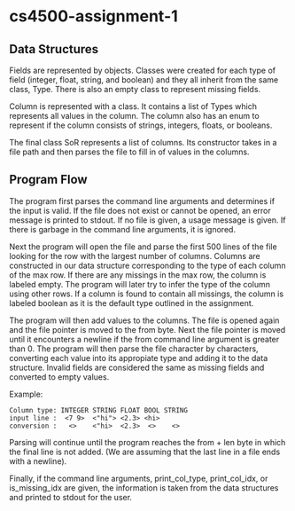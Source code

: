 # cs4500-assignment-1

## Data Structures

Fields are represented by objects. Classes were created for each type of field (integer, float, string, and boolean) and they all inherit from the same class, Type. There is also an empty class to represent missing fields.

Column is represented with a class. It contains a list of Types which represents all values in the column. The column also has an enum to represent if the column consists of strings, integers, floats, or booleans.

The final class SoR represents a list of columns. Its constructor takes in a file path and then parses the file to fill in of values in the columns.

## Program Flow

The program first parses the command line arguments and determines if the input is valid. If the file does not exist or cannot be opened, an error message is printed to stdout. If no file is given, a usage message is given. If there is garbage in the command line arguments, it is ignored.

Next the program will open the file and parse the first 500 lines of the file looking for the row with the largest number of columns. Columns are constructed in our data structure corresponding to the type of each column of the max row. If there are any missings in the max row, the column is labeled empty. The program will later try to infer the type of the column using other rows. If a column is found to contain all missings, the column is labeled boolean as it is the default type outlined in the assignment.

The program will then add values to the columns. The file is opened again and the file pointer is moved to the from byte. Next the file pointer is moved until it encounters a newline if the from command line argument is greater than 0. The program will then parse the file character by characters, converting each value into its appropiate type and adding it to the data structure. Invalid fields are considered the same as missing fields and converted to empty values. 

Example:
```
Column type: INTEGER STRING FLOAT BOOL STRING
input line :  <7 9>  <"hi"> <2.3> <hi>
conversion :   <>    <"hi>  <2.3>  <>    <>
```

Parsing will continue until the program reaches the from + len byte in which the final line is not added. (We are assuming that the last line in a file ends with a newline). 

Finally, if the command line arguments, print_col_type, print_col_idx, or is_missing_idx are given, the information is taken from the data structures and printed to stdout for the user.

